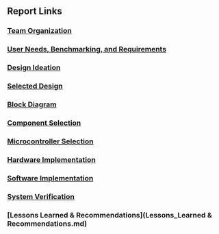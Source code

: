 ## Report Links
### [Team Organization](Team_Organization.md)  
### [User Needs, Benchmarking, and Requirements](User_Needs-Benchmarking-Requirements.md)  
### [Design Ideation](Design_Ideation.md)  
### [Selected Design](Selected_Design.md)  
### [Block Diagram](Block_Diagram.md)  
### [Component Selection](Component_Selection.md)  
### [Microcontroller Selection](Microcontroller_Selection.md)  
### [Hardware Implementation](Hardware_Implementation.md)  
### [Software Implementation](Software_Implementation.md) 
### [System Verification](System_Verification.md)
### [Lessons Learned & Recommendations](Lessons_Learned & Recommendations.md)

